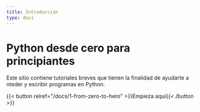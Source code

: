 ```yaml
---
title: Introducción
type: docs
---
```


# Python desde cero para principiantes

Este sitio contiene tutoriales breves que tienen la finalidad de ayudarte a nteder y escribir programas en Python.

{{< button relref="/docs/1-from-zero-to-hero" >}}Empieza aquí{{< /button >}}
